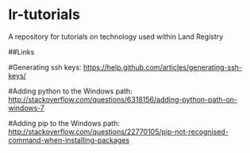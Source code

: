 lr-tutorials
============

A repository for tutorials on technology used within Land Registry


##Links

#Generating ssh keys:
https://help.github.com/articles/generating-ssh-keys/

#Adding python to the Windows path:
http://stackoverflow.com/questions/6318156/adding-python-path-on-windows-7

#Adding pip to the Windows path:
http://stackoverflow.com/questions/22770105/pip-not-recognised-command-when-installing-packages


